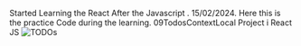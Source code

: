 Started Learning the React After the Javascript . 15/02/2024.
Here this is the practice Code during the learning.
09TodosContextLocal Project i React JS
![TODOs](https://github.com/Tayyyb/ReactPractice/assets/106226625/5d60031d-e1ab-453b-b6ed-961abc6d5be4)
